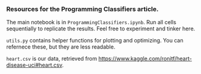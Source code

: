 ### Resources for the Programming Classifiers article.

The main notebook is in `ProgrammingClassifiers.ipynb`. Run all cells sequentially to replicate the results. Feel free to experiment and tinker here.

`utils.py` contains helper functions for plotting and optimizing. You can refernece these, but they are less readable.

`heart.csv` is our data, retrieved from https://www.kaggle.com/ronitf/heart-disease-uci#heart.csv.
